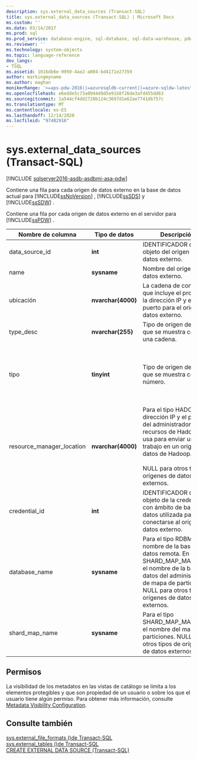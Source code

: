 ```yaml
---
description: sys.external_data_sources (Transact-SQL)
title: sys.external_data_sources (Transact-SQL) | Microsoft Docs
ms.custom: ''
ms.date: 03/14/2017
ms.prod: sql
ms.prod_service: database-engine, sql-database, sql-data-warehouse, pdw
ms.reviewer: ''
ms.technology: system-objects
ms.topic: language-reference
dev_langs:
- TSQL
ms.assetid: 1016db6e-9950-4ae2-a004-bd4171e27359
author: markingmyname
ms.author: maghan
monikerRange: '>=aps-pdw-2016||=azuresqldb-current||=azure-sqldw-latest||>=sql-server-2016||>=sql-server-linux-2017||=azuresqldb-mi-current'
ms.openlocfilehash: e6edde5c73a094449d5e91b8f26de3afd455dd63
ms.sourcegitcommit: 1a544cf4dd2720b124c3697d1e62ae7741db757c
ms.translationtype: MT
ms.contentlocale: es-ES
ms.lasthandoff: 12/14/2020
ms.locfileid: "97482916"
---
```

# <a name="sysexternal_data_sources-transact-sql"></a>sys.external_data_sources (Transact-SQL)

[!INCLUDE [sqlserver2016-asdb-asdbmi-asa-pdw](../../includes/applies-to-version/sqlserver2016-asdb-asdbmi-asa-pdw.md)]

  Contiene una fila para cada origen de datos externo en la base de datos actual para [!INCLUDE[ssNoVersion](../../includes/ssnoversion-md.md)] , [!INCLUDE[ssSDS](../../includes/sssds-md.md)] y [!INCLUDE[ssSDW](../../includes/sssdw-md.md)] .  
  
 Contiene una fila por cada origen de datos externo en el servidor para [!INCLUDE[ssPDW](../../includes/sspdw-md.md)] .  
  
|Nombre de columna|Tipo de datos|Descripción|Intervalo|  
|-----------------|---------------|-----------------|-----------|  
|data_source_id|**int**|IDENTIFICADOR de objeto del origen de datos externo.||  
|name|**sysname**|Nombre del origen de datos externo.||  
|ubicación|**nvarchar(4000)**|La cadena de conexión, que incluye el protocolo, la dirección IP y el puerto para el origen de datos externo.||  
|type_desc|**nvarchar(255)**|Tipo de origen de datos que se muestra como una cadena.|HADOOP, RDBMS, SHARD_MAP_MANAGER, RemoteDataArchiveTypeExtDataSource|  
|tipo|**tinyint**|Tipo de origen de datos que se muestra como un número.|0-HADOOP<br /><br /> 1: RDBMS<br /><br /> 2-SHARD_MAP_MANAGER<br /><br /> 3-RemoteDataArchiveTypeExtDataSource|  
|resource_manager_location|**nvarchar(4000)**|Para el tipo HADOOP, la dirección IP y el puerto del administrador de recursos de Hadoop. Se usa para enviar un trabajo en un origen de datos de Hadoop.<br /><br /> NULL para otros tipos de orígenes de datos externos.||  
|credential_id|**int**|IDENTIFICADOR de objeto de la credencial con ámbito de base de datos utilizada para conectarse al origen de datos externo.||  
|database_name|**sysname**|Para el tipo RDBMS, el nombre de la base de datos remota. En tipo, SHARD_MAP_MANAGER, el nombre de la base de datos del administrador de mapa de particiones. NULL para otros tipos de orígenes de datos externos.||  
|shard_map_name|**sysname**|Para el tipo SHARD_MAP_MANAGER, el nombre del mapa de particiones. NULL para otros tipos de orígenes de datos externos.||  
  
## <a name="permissions"></a>Permisos  
 La visibilidad de los metadatos en las vistas de catálogo se limita a los elementos protegibles y que son propiedad de un usuario o sobre los que el usuario tiene algún permiso. Para obtener más información, consulte [Metadata Visibility Configuration](../../relational-databases/security/metadata-visibility-configuration.md).  
  
## <a name="see-also"></a>Consulte también  
 [sys.external_file_formats &#40;&#41;de Transact-SQL ](../../relational-databases/system-catalog-views/sys-external-file-formats-transact-sql.md)   
 [sys.external_tables &#40;&#41;de Transact-SQL ](../../relational-databases/system-catalog-views/sys-external-tables-transact-sql.md)   
 [CREATE EXTERNAL DATA SOURCE &#40;Transact-SQL&#41;](../../t-sql/statements/create-external-data-source-transact-sql.md)  
  
  
